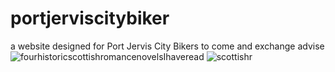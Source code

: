 # portjerviscitybiker
a website designed for Port Jervis City Bikers to come and exchange advise
![fourhistoricscottishromancenovelsIhaveread](https://github.com/user-attachments/assets/11f97289-456f-4ed2-91bd-571878b3777f)
![scottishr](https://github.com/user-attachments/assets/1e4d7dc0-7a75-45e2-ab55-d2474e39aeb6)

